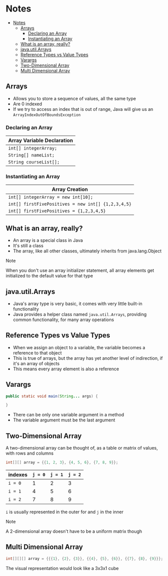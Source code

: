 # Notes

<!-- TOC -->
* [Notes](#notes)
  * [Arrays](#arrays)
    * [Declaring an Array](#declaring-an-array)
    * [Instantiating an Array](#instantiating-an-array)
  * [What is an array, really?](#what-is-an-array-really)
  * [java.util.Arrays](#javautilarrays)
  * [Reference Types vs Value Types](#reference-types-vs-value-types)
  * [Varargs](#varargs)
  * [Two-Dimensional Array](#two-dimensional-array)
  * [Multi Dimensional Array](#multi-dimensional-array)
<!-- TOC -->

## Arrays

* Allows you to store a sequence of values, all the same type
* Are 0 indexed
* If we try to access an index that is out of range, Java will give us an `ArrayIndexOutOfBoundsException`

### Declaring an Array

| Array Variable Declaration |
|----------------------------|
| `int[] integerArray;`      |
| `String[] nameList;`       |
| `String courseList[];`     |

### Instantiating an Array

| Array Creation                                     |
|----------------------------------------------------|
| `int[] integerArray = new int[10];`                |
| `int[] firstFivePositives = new int[] {1,2,3,4,5}` |
| `int[] firstFivePositives = {1,2,3,4,5}`           |

## What is an array, really?

* An array is a special class in Java
* It's still a class
* The array, like all other classes, ultimately inherits from java.lang.Object

> [!NOTE]
> When you don't use an array initializer statement, all array elements get initialized to the default value for that
> type

## java.util.Arrays

* Java's array type is very basic, it comes with very little built-in functionality
* Java provides a helper class named `java.util.Arrays`, providing common functionality, for many array operations

## Reference Types vs Value Types

* When we assign an object to a variable, the variable becomes a reference to that object
* This is true of arrays, but the array has yet another level of indirection, if it's an array of objects
* This means every array element is also a reference

## Varargs

```java
public static void main(String... args) {

}
```

* There can be only one variable argument in a method
* The variable argument must be the last argument

## Two-Dimensional Array

A two-dimensional array can be thought of, as a table or matrix of values, with rows and columns

```java
int[][] array = {{1, 2, 3}, {4, 5, 6}, {7, 8, 9}};
```

| indexes | `j = 0` | `j = 1` | `j = 2` |
|---------|---------|---------|---------|
| `i = 0` | 1       | 2       | 3       |
| `i = 1` | 4       | 5       | 6       |
| `i = 2` | 7       | 8       | 9       |

`i` is usually represented in the outer for and `j` in the inner

> [!NOTE]
> A 2-dimensional array doesn't have to be a uniform matrix though

## Multi Dimensional Array

```java
int[][][] array = {{{1}, {2}, {3}}, {{4}, {5}, {6}}, {{7}, {8}, {9}}};
```

The visual representation would look like a 3x3x1 cube

